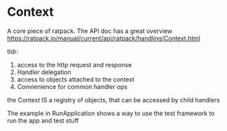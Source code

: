 # Context
A core piece of ratpack.  The API doc has a great overview
https://ratpack.io/manual/current/api/ratpack/handling/Context.html

tldr:
1.  access to the http request and response
1.  Handler delegation 
1.  access to objects attached to the context
1.  Convienience for common handler ops

the Context IS a registry of objects, that can be accessed by child handlers

The example in RunApplication shows a way to use the test framework to run the app and test stuff